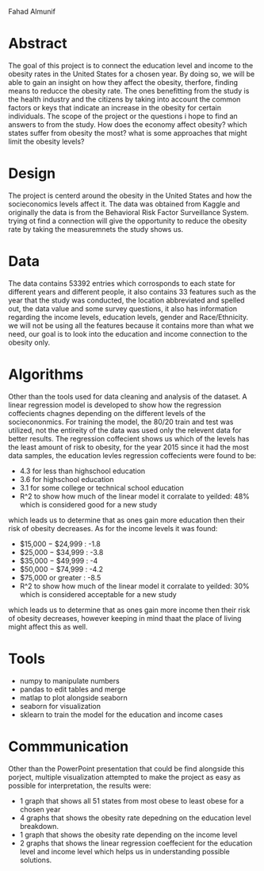 Fahad Almunif
# Abstract
The goal of this project is to connect the education level and income to the obesity rates in the United States for a chosen year.
By doing so, we will be able to gain an insight on how they affect the obesity, therfore, finding means to reducce the obesity rate.
The ones benefitting from the study is the health industry and the citizens by taking into account the common factors or keys that 
indicate an increase in the obesity for certain individuals.
The scope of the project or the questions i hope to find an answers to from the study. 
How does the economy affect obesity?
which states suffer from obesity the most?
what is some approaches that might limit the obesity levels?
# Design
The project is centerd around the obesity in the United States and how the socieconomics levels affect it. 
The data was obtained from Kaggle and originally the data is from the Behavioral Risk Factor Surveillance System.
trying ot find a connection will give the opportunity to reduce the obesity rate by taking the measuremnets the study shows us.
# Data
The data contains 53392 entries which corrosponds to each state for different years and different people, it also contains 33 features
such as the year that the study was conducted, the location abbreviated and spelled out, the data value and some survey questions, it also has
information regarding the income levels, education levels, gender and Race/Ethnicity. we will not be using all the features because 
it contains more than what we need, our goal is to look into the education and income connection to the obesity only.
# Algorithms
Other than the tools used for data cleaning and analysis of the dataset. A linear regression model is developed to show how the regression coffecients chagnes depending on 
the different levels of the sociecononmics. For training the model, the 80/20 train and test was utilized, not the entireity of the data was used only the relevent data for better results. The regression coffecient shows us which of the levels has the least amount of risk to obesity, for the year 2015 since it had 
the most data samples, the education levles regression coffecients were found to be:
- 4.3 for less than highschool education
- 3.6 for highschool education
- 3.1 for some college or technical school education
- R^2 to show how much of the linear model it corralate to yeilded: 48% which is considered good for a new study

which leads us to determine that as ones gain more education then their risk of obesity decreases. As for the income levels it was found:
- $15,000 − $24,999 : -1.8
- $25,000 − $34,999 : -3.8
- $35,000 − $49,999 : -4
- $50,000 − $74,999	: -4.2
- $75,000 or greater : -8.5
- R^2 to show how much of the linear model it corralate to yeilded: 30% which is considered acceptable for a new study

which leads us to determine that as ones gain more income then their risk of obesity decreases, however keeping in mind thaat the place of living might affect this as well.
# Tools
- numpy to manipulate numbers
- pandas to edit tables and merge
- matlap to plot alongside seaborn
- seaborn for visualization
- sklearn to train the model for the education and income cases
# Commmunication
Other than the PowerPoint presentation that could be find alongside this porject, multiple visualization attempted to make the project as easy as possible for interpretation,
the results were: 
- 1 graph that shows all 51 states from most obese to least obese for a chosen year 
- 4 graphs that shows the obesity rate depedning on the education level breakdown. 
- 1 graph that shows the obesity rate depending on the income level
- 2 graphs that shows the linear regression coeffecient for the education level and income level which helps us in understanding possible solutions.
